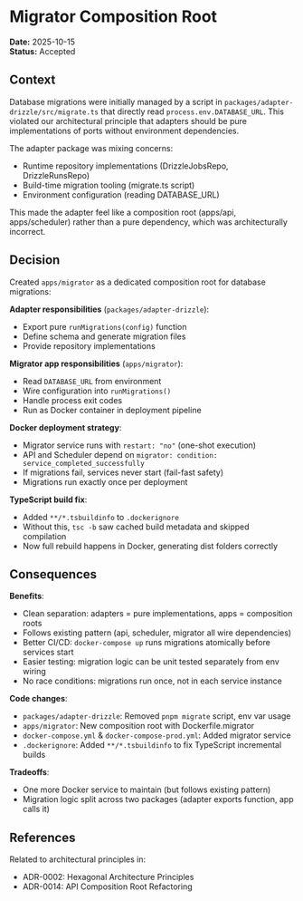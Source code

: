 # Migrator Composition Root

**Date:** 2025-10-15  
**Status:** Accepted

## Context

Database migrations were initially managed by a script in `packages/adapter-drizzle/src/migrate.ts` that directly read `process.env.DATABASE_URL`. This violated our architectural principle that adapters should be pure implementations of ports without environment dependencies.

The adapter package was mixing concerns:
- Runtime repository implementations (DrizzleJobsRepo, DrizzleRunsRepo)
- Build-time migration tooling (migrate.ts script)
- Environment configuration (reading DATABASE_URL)

This made the adapter feel like a composition root (apps/api, apps/scheduler) rather than a pure dependency, which was architecturally incorrect.

## Decision

Created `apps/migrator` as a dedicated composition root for database migrations:

**Adapter responsibilities** (`packages/adapter-drizzle`):
- Export pure `runMigrations(config)` function
- Define schema and generate migration files
- Provide repository implementations

**Migrator app responsibilities** (`apps/migrator`):
- Read `DATABASE_URL` from environment
- Wire configuration into `runMigrations()`
- Handle process exit codes
- Run as Docker container in deployment pipeline

**Docker deployment strategy**:
- Migrator service runs with `restart: "no"` (one-shot execution)
- API and Scheduler depend on `migrator: condition: service_completed_successfully`
- If migrations fail, services never start (fail-fast safety)
- Migrations run exactly once per deployment

**TypeScript build fix**:
- Added `**/*.tsbuildinfo` to `.dockerignore`
- Without this, `tsc -b` saw cached build metadata and skipped compilation
- Now full rebuild happens in Docker, generating dist folders correctly

## Consequences

**Benefits**:
- Clean separation: adapters = pure implementations, apps = composition roots
- Follows existing pattern (api, scheduler, migrator all wire dependencies)
- Better CI/CD: `docker-compose up` runs migrations atomically before services start
- Easier testing: migration logic can be unit tested separately from env wiring
- No race conditions: migrations run once, not in each service instance

**Code changes**:
- `packages/adapter-drizzle`: Removed `pnpm migrate` script, env var usage
- `apps/migrator`: New composition root with Dockerfile.migrator
- `docker-compose.yml` & `docker-compose-prod.yml`: Added migrator service
- `.dockerignore`: Added `**/*.tsbuildinfo` to fix TypeScript incremental builds

**Tradeoffs**:
- One more Docker service to maintain (but follows existing pattern)
- Migration logic split across two packages (adapter exports function, app calls it)

## References

Related to architectural principles in:
- ADR-0002: Hexagonal Architecture Principles
- ADR-0014: API Composition Root Refactoring
